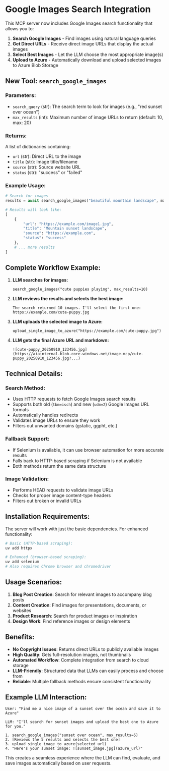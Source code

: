 # Google Images Search Integration

This MCP server now includes Google Images search functionality that allows you to:

1. **Search Google Images** - Find images using natural language queries
2. **Get Direct URLs** - Receive direct image URLs that display the actual images
3. **Select Best Images** - Let the LLM choose the most appropriate image(s)
4. **Upload to Azure** - Automatically download and upload selected images to Azure Blob Storage

## New Tool: `search_google_images`

### Parameters:
- `search_query` (str): The search term to look for images (e.g., "red sunset over ocean")
- `max_results` (int): Maximum number of image URLs to return (default: 10, max: 20)

### Returns:
A list of dictionaries containing:
- `url` (str): Direct URL to the image
- `title` (str): Image title/filename
- `source` (str): Source website URL
- `status` (str): "success" or "failed"

### Example Usage:

```python
# Search for images
results = await search_google_images("beautiful mountain landscape", max_results=5)

# Results will look like:
[
    {
        "url": "https://example.com/image1.jpg",
        "title": "Mountain sunset landscape",
        "source": "https://example.com",
        "status": "success"
    },
    # ... more results
]
```

## Complete Workflow Example:

1. **LLM searches for images:**
   ```
   search_google_images("cute puppies playing", max_results=10)
   ```

2. **LLM reviews the results and selects the best image:**
   ```
   The search returned 10 images. I'll select the first one:
   https://example.com/cute-puppy.jpg
   ```

3. **LLM uploads the selected image to Azure:**
   ```
   upload_single_image_to_azure("https://example.com/cute-puppy.jpg")
   ```

4. **LLM gets the final Azure URL and markdown:**
   ```
   ![cute-puppy_20250910_123456.jpg](https://aiainternal.blob.core.windows.net/image-mcp/cute-puppy_20250910_123456.jpg?...)
   ```

## Technical Details:

### Search Method:
- Uses HTTP requests to fetch Google Images search results
- Supports both old (`tbm=isch`) and new (`udm=2`) Google Images URL formats
- Automatically handles redirects
- Validates image URLs to ensure they work
- Filters out unwanted domains (gstatic, ggpht, etc.)

### Fallback Support:
- If Selenium is available, it can use browser automation for more accurate results
- Falls back to HTTP-based scraping if Selenium is not available
- Both methods return the same data structure

### Image Validation:
- Performs HEAD requests to validate image URLs
- Checks for proper image content-type headers
- Filters out broken or invalid URLs

## Installation Requirements:

The server will work with just the basic dependencies. For enhanced functionality:

```bash
# Basic (HTTP-based scraping):
uv add httpx

# Enhanced (browser-based scraping):
uv add selenium
# Also requires Chrome browser and chromedriver
```

## Usage Scenarios:

1. **Blog Post Creation**: Search for relevant images to accompany blog posts
2. **Content Creation**: Find images for presentations, documents, or websites
3. **Product Research**: Search for product images or inspiration
4. **Design Work**: Find reference images or design elements

## Benefits:

- **No Copyright Issues**: Returns direct URLs to publicly available images
- **High Quality**: Gets full-resolution images, not thumbnails
- **Automated Workflow**: Complete integration from search to cloud storage
- **LLM-Friendly**: Structured data that LLMs can easily process and choose from
- **Reliable**: Multiple fallback methods ensure consistent functionality

## Example LLM Interaction:

```
User: "Find me a nice image of a sunset over the ocean and save it to Azure"

LLM: "I'll search for sunset images and upload the best one to Azure for you."

1. search_google_images("sunset over ocean", max_results=5)
2. [Reviews the 5 results and selects the best one]
3. upload_single_image_to_azure(selected_url)
4. "Here's your sunset image: ![sunset_image.jpg](azure_url)"
```

This creates a seamless experience where the LLM can find, evaluate, and save images automatically based on user requests.
